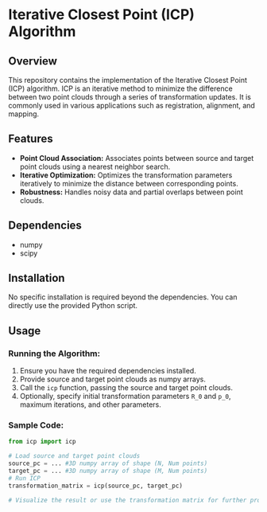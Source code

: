 # Iterative Closest Point (ICP) Algorithm

## Overview

This repository contains the implementation of the Iterative Closest Point (ICP) algorithm. ICP is an iterative method to minimize the difference between two point clouds through a series of transformation updates. It is commonly used in various applications such as registration, alignment, and mapping.

## Features

- **Point Cloud Association:** Associates points between source and target point clouds using a nearest neighbor search.
- **Iterative Optimization:** Optimizes the transformation parameters iteratively to minimize the distance between corresponding points.
- **Robustness:** Handles noisy data and partial overlaps between point clouds.
  
## Dependencies

- numpy
- scipy

## Installation

No specific installation is required beyond the dependencies. You can directly use the provided Python script.

## Usage

### Running the Algorithm:

1. Ensure you have the required dependencies installed.
2. Provide source and target point clouds as numpy arrays.
3. Call the `icp` function, passing the source and target point clouds.
4. Optionally, specify initial transformation parameters `R_0` and `p_0`, maximum iterations, and other parameters.

### Sample Code:

```python
from icp import icp

# Load source and target point clouds
source_pc = ... #3D numpy array of shape (N, Num points)
target_pc = ... #3D numpy array of shape (M, Num points)
# Run ICP
transformation_matrix = icp(source_pc, target_pc)

# Visualize the result or use the transformation matrix for further processing